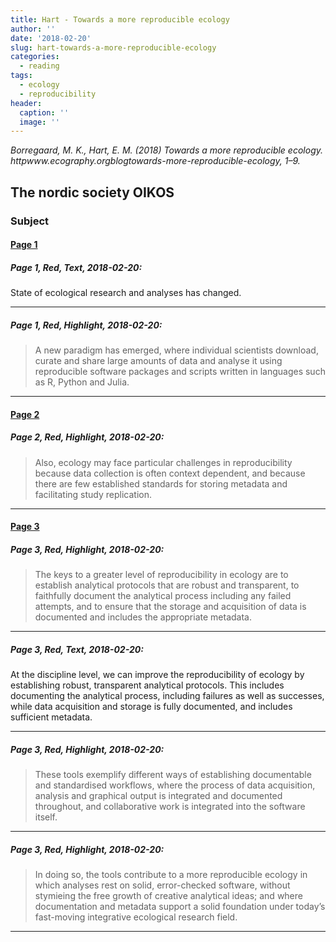 ```yaml
---
title: Hart - Towards a more reproducible ecology
author: ''
date: '2018-02-20'
slug: hart-towards-a-more-reproducible-ecology
categories:
  - reading
tags:
  - ecology
  - reproducibility
header:
  caption: ''
  image: ''
---
```



*Borregaard, M. K., Hart, E. M. (2018) Towards a more reproducible ecology. httpwww.ecography.orgblogtowards-more-reproducible-ecology, 1–9.*

## The nordic society OIKOS ##

### Subject ###

#### [Page 1](highlights://Towards%20a%20more%20reproducible%20ecology#page=1) ####

##### Page 1, Red, Text, 2018-02-20: #####

State of ecological research and analyses has changed.

***

##### Page 1, Red, Highlight, 2018-02-20: #####

> A new paradigm has emerged, where individual scientists download, curate and 
> share large amounts of data and analyse it using reproducible software packages 
> and scripts written in languages such as R, Python and Julia.

***

#### [Page 2](highlights://Towards%20a%20more%20reproducible%20ecology#page=2) ####

##### Page 2, Red, Highlight, 2018-02-20: #####

> Also, ecology may face particular challenges in reproducibility because data 
> collection is often context dependent, and because there are few established 
> standards for storing metadata and facilitating study replication.

***

#### [Page 3](highlights://Towards%20a%20more%20reproducible%20ecology#page=3) ####

##### Page 3, Red, Highlight, 2018-02-20: #####

> The keys to a greater level of reproducibility in ecology are to establish 
> analytical protocols that are robust and transparent, to faithfully document the 
> analytical process including any failed attempts, and to ensure that the storage 
> and acquisition of data is documented and includes the appropriate metadata.

***

##### Page 3, Red, Text, 2018-02-20: #####

At the discipline level, we can improve the reproducibility of ecology by establishing robust, transparent analytical protocols. This includes documenting the analytical process, including failures as well as successes, while data acquisition and storage is fully documented, and includes sufficient metadata.

***

##### Page 3, Red, Highlight, 2018-02-20: #####

> These tools exemplify different ways of establishing documentable and 
> standardised workflows, where the process of data acquisition, analysis and 
> graphical output is integrated and documented throughout, and collaborative work 
> is integrated into the software itself.

***

##### Page 3, Red, Highlight, 2018-02-20: #####

> In doing so, the tools contribute to a more reproducible ecology in which 
> analyses rest on solid, error-checked software, without stymieing the free 
> growth of creative analytical ideas; and where documentation and metadata 
> support a solid foundation under today’s fast-moving integrative ecological 
> research field.

***

